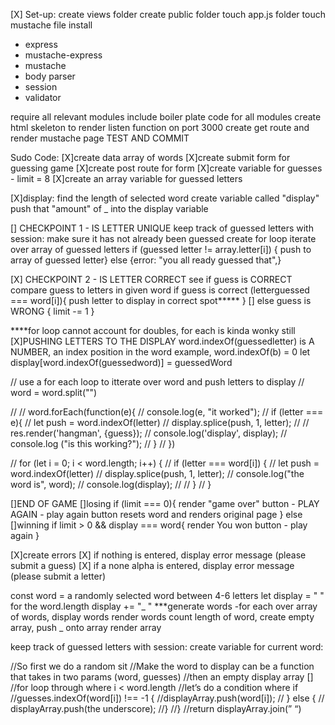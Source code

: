 [X] Set-up:
create views folder
create public folder
touch app.js folder
touch mustache file
install
  - express
  - mustache-express
  - mustache
  - body parser
  - session
  - validator

require all relevant modules
include boiler plate code for all modules
create html skeleton to render
listen function on port 3000
create get route and render mustache page
TEST AND COMMIT

Sudo Code:
[X]create data array of words
[X]create submit form for guessing game
[X]create post route for form
[X]create variable for guesses - limit = 8
[X]create an array variable for guessed letters


[X]display:
find the length of selected word
create variable called "display"
push that "amount" of _ into the display variable

[] CHECKPOINT 1 - IS LETTER UNIQUE
 keep track of guessed letters with session: make sure it has not already been guessed
  create for loop
  iterate over array of guessed letters
  if (guessed letter != array.letter[i]) { push to array of guessed letter}
  else {error: "you all ready guessed that",}

[X] CHECKPOINT 2 - IS LETTER CORRECT
 see if guess is CORRECT
  compare guess to letters in given word
  if guess is correct (letterguessed === word[i]){
    push letter to display in correct spot*****
  }
[] else guess is WRONG {
    limit -= 1
  }


****for loop cannot account for doubles, for each is kinda wonky still
[X]PUSHING LETTERS TO THE DISPLAY
  word.indexOf(guessedletter) is A NUMBER, an index position in the word
  example, word.indexOf(b) = 0
  let display[word.indexOf(guessedword)] = guessedWord

  // use a for each loop to itterate over word and push letters to display
  // word = word.split("")

  //
  // word.forEach(function(e){
  //   console.log(e, "it worked");
  //   if (letter === e){
  //     let push = word.indexOf(letter)
  //     display.splice(push, 1, letter);
  //      //  res.render('hangman', {guess});
  //      console.log('display', display);
  //      console.log ("is this working?");
  //     }
  //  })


  // for (let i = 0; i < word.length; i++) {
  //   if (letter === word[i]) {
  //     let push = word.indexOf(letter)
  //     display.splice(push, 1, letter);
  //     console.log("the word is", word);
  //     console.log(display);
  //
  //   }
  // }

[]END OF GAME
  []losing
  if (limit === 0){
    render "game over"
    button - PLAY AGAIN - play again button resets word and renders original page
  } else
  []winning
   if limit > 0 && display === word{
     render You won
     button - play again
   }

[X]create errors
[X]   if nothing is entered, display error message (please submit a guess)
[X]    if a none alpha is entered, display error message (please submit a letter)








const word = a randomly selected word between 4-6 letters
let display = " "
  for the word.length
   display += "_ "
***generate words
-for each over array of words, display words
render words
count length of word, create empty array, push _ onto array
render array

keep track of guessed letters  with session:
create variable for current word:



//So first we do a random sit
//Make the word to display can be a function that takes in two params (word, guesses)
//then an empty display array []
//for loop through where i < word.length
//let’s do a condition where if
//guesses.indexOf(word[i]) !== -1 {
//displayArray.push(word[i]);
// } else {
// displayArray.push(the underscore);
//}
//}
//return displayArray.join(” “)
